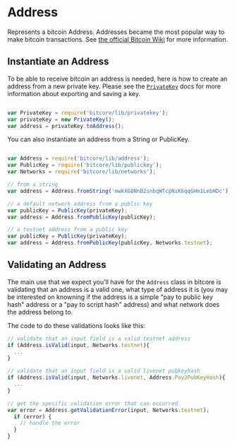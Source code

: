 # Address

Represents a bitcoin Address. Addresses became the most popular way to make
bitcoin transactions. See [the official Bitcoin
Wiki](https://en.bitcoin.it/wiki/Address) for more information.


## Instantiate an Address

To be able to receive bitcoin an address is needed, here is how to create an 
address from a new private key. Please see the [`PrivateKey`](PrivateKey.md) docs 
for more information about exporting and saving a key.

```javascript

var PrivateKey = require('bitcore/lib/privatekey');
var privateKey = new PrivateKey();
var address = privateKey.toAddress();

```

You can also instantiate an address from a String or PublicKey.

```javascript

var Address = require('bitcore/lib/address');
var PublicKey = require('bitcore/lib/publickey');
var Networks = require('bitcore/lib/networks');

// from a string
var address = Address.fromString('mwkXG8NnB2snbqWTcpNiK6qqGHm1LebHDc');

// a default network address from a public key
var publicKey = PublicKey(privateKey);
var address = Address.fromPublicKey(publicKey);

// a testnet address from a public key
var publicKey = PublicKey(privateKey);
var address = Address.fromPublicKey(publicKey, Networks.testnet);

```

## Validating an Address

The main use that we expect you'll have for the `Address` class in bitcore is
validating that an address is a valid one, what type of address it is (you may
be interested on knowning if the address is a simple "pay to public key hash"
address or a "pay to script hash" address) and what network does the address
belong to.

The code to do these validations looks like this:

```javascript
// validate that an input field is a valid testnet address
if (Address.isValid(input, Networks.testnet){
  ...
}

// validate that an input field is a valid livenet pubkeyhash
if (Address.isValid(input, Networks.livenet, Address.Pay2PubKeyHash){
  ...
}

// get the specific validation error that can occurred
var error = Address.getValidationError(input, Networks.testnet);
  if (error) {
    // handle the error
  }
}

```
